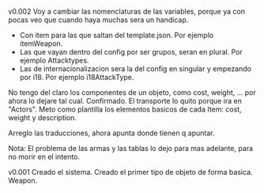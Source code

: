 v0.002
Voy a cambiar las nomenclaturas de las variables, porque ya con pocas veo que cuando haya muchas sera un handicap.
- Con item para las que saltan del template.json. Por ejemplo itemWeapon.
- Las que vayan dentro del config por ser grupos, seran en plural. Por ejemplo Attacktypes.
- Las de internacionalizacion sera la del config en singular y empezando por i18. Por ejemplo i18AttackType.

No tengo del claro los componentes de un objeto, como cost, weight, ... por ahora lo dejare tal cual. Confirmado.
El transporte lo quito porque ira en "Actors".
Meto como plantilla los elementos basicos de cada Item: cost, weight y description.

Arreglo las traducciones, ahora apunta donde tienen q apuntar.

Nota: El problema de las armas y las tablas lo dejo para mas adelante, para no morir en el intento.

v0.001
Creado el sistema.
Creado el primer tipo de objeto de forma basica. Weapon.
